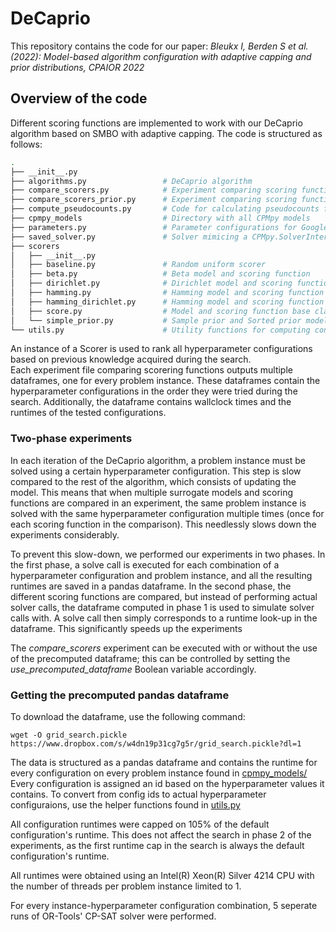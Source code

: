 # DeCaprio
This repository contains the code for our paper:
*Bleukx I, Berden S et al. (2022): Model-based algorithm configuration with adaptive capping and prior distributions, CPAIOR 2022*

## Overview of the code
Different scoring functions are implemented to work with our DeCaprio algorithm based on SMBO with adaptive capping.
The code is structured as follows:

```bash
.
├── __init__.py                 
├── algorithms.py                 # DeCaprio algorithm
├── compare_scorers.py            # Experiment comparing scoring functions with a uniform prior
├── compare_scorers_prior.py      # Experiment comparing scoring functions with an informed prior
├── compute_pseudocounts.py       # Code for calculating pseudocounts from precomputed grid search data
├── cpmpy_models                  # Directory with all CPMpy models
├── parameters.py                 # Parameter configurations for Google's OR-tools' CP-SAT solver
├── saved_solver.py               # Solver mimicing a CPMpy.SolverInterface
├── scorers       
│   ├── __init__.py
│   ├── baseline.py               # Random uniform scorer
│   ├── beta.py                   # Beta model and scoring function 
│   ├── dirichlet.py              # Dirichlet model and scoring function
│   ├── hamming.py                # Hamming model and scoring function
│   ├── hamming_dirichlet.py      # Hamming model and scoring function with Dirichlet tie-breaking
│   ├── score.py                  # Model and scoring function base class
│   └── simple_prior.py           # Sample prior and Sorted prior models and scoring function
└── utils.py                      # Utility functions for computing config ids
```

An instance of a Scorer is used to rank all hyperparameter configurations based on previous knowledge acquired during the search. <br>
Each experiment file comparing scorering functions outputs multiple dataframes, one for every problem instance. These dataframes contain the hyperparameter configurations in the order they were tried during the search. Additionally, the dataframe contains wallclock times and the runtimes of the tested configurations.

### Two-phase experiments
In each iteration of the DeCaprio algorithm, a problem instance must be solved using a certain hyperparameter configuration. This step is slow compared to the rest of the algorithm, which consists of updating the model. This means that when multiple surrogate models and scoring functions are compared in an experiment, the same problem instance is solved with the same hyperparameter configuration multiple times (once for each scoring function in the comparison). This needlessly slows down the experiments considerably.  

To prevent this slow-down, we performed our experiments in two phases. In the first phase, a solve call is executed for each combination of a hyperparameter configuration and problem instance, and all the resulting runtimes are saved in a pandas dataframe. In the second phase, the different scoring functions are compared, but instead of performing actual solver calls, the dataframe computed in phase 1 is used to simulate solver calls with. A solve call then simply corresponds to a runtime look-up in the dataframe. This significantly speeds up the experiments

The *compare_scorers* experiment can be executed with or without the use of the precomputed dataframe; this can be controlled by setting the *use_precomputed_dataframe* Boolean variable accordingly.

### Getting the precomputed pandas dataframe
To download the dataframe, use the following command:
```console
wget -O grid_search.pickle https://www.dropbox.com/s/w4dn19p31cg7g5r/grid_search.pickle?dl=1
```

The data is structured as a pandas dataframe and contains the runtime for every configuration on every problem instance found in [cpmpy_models/](/cpmpy_models)
Every configuration is assigned an id based on the hyperparameter values it contains. To convert from config ids to actual hyperparameter configuraions, use the helper functions found in [utils.py](/utils.py)

All configuration runtimes were capped on 105% of the default configuration's runtime. This does not affect the search in phase 2 of the experiments, as the first runtime cap in the search is always the default configuration's runtime.

All runtimes were obtained using an Intel(R) Xeon(R) Silver 4214 CPU with the number of threads per problem instance limited to 1.

For every instance-hyperparameter configuration combination, 5 seperate runs of OR-Tools' CP-SAT solver were performed.




